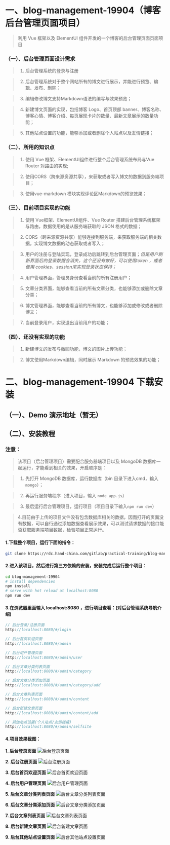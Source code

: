 # 一、blog-management-19904（博客后台管理页面项目）

> 利用 Vue 框架以及 ElementUI 组件开发的一个博客的后台管理页面页面项目

### （一）、后台管理页面设计需求

> 1. 后台管理系统的登录与注册

> 2. 后台管理系统对于整个网站所有的博文进行展示，并能进行预览、编辑、发布、删除；

> 3. 编辑修改博文支持Markdown语法的编写与效果预览；

> 4. 新建博文页面的实现，包括博客 Logo、首页顶部 banner、博客名称、博客心情、博客介绍、每页展现卡片的数量、最新文章展示的数量功能；

> 5. 其他站点设置的功能，能够添加或者删除个人站点以及友情链接；

### （二）、所用的知识点

> 1. 使用 Vue 框架、ElementUI组件进行整个后台管理系统布局与Vue Router 对路由的实现;

> 2. 使用CORS（跨来源资源共享），来获取或者写入博文的数据到服务端项目；

> 3. 使用vue-markdown 模块实现评论区Markdown的预览效果；


### （三）、目前项目实现的功能

> 1. 使用 Vue框架、ElementUI组件、Vue Router 搭建后台管理系统框架与路由，数据使用的是从服务端获取的 JSON 格式的数据；

> 2. CORS（跨来源资源共享）能够连接到服务端，来获取服务端的相关数据，实现博文数据的动态获取或者写入；

> 3. 用户的注册与登陆实现，登录成功后跳转到后台管理页面；*但是用户刷新界面后的登录数据会消失，这个还没有做好，可以使用token ，或者使用 cookies、session来实现登录状态保持；*

> 4. 用户管理界面，管理员身份查看当前的所有注册用户；

> 5. 文章分类界面，能够查看当前的所有文章分类，也能够添加或删除文章分类；

> 6. 博文管理界面，能够查看当前的所有博文，也能够添加或修改或者删除博文；

> 7. 当前登录用户，实现退出当前用户的功能；

### （四）、还没有实现的功能

> 1. 新建博文的发布与撤回功能，博文的图片上传功能；

> 2. 博文使用Markdown编辑，同时展示 Markdown 的预览效果的功能；

# 二、blog-management-19904 下载安装

## （一）、Demo 演示地址（暂无）

## （二）、安装教程

### 注意：

> 该项目（后台管理项目）需要配合服务器端项目以及 MongoDB 数据库一起运行，才能看到相关的效果，开启顺序是：

> 1. 先打开 MongoDB 数据库，运行数据库（bin 目录下进入cmd，输入 `mongo`）；

> 2. 再运行服务端程序（进入项目，输入 `node app.js`）

> 3. 最后运行后台管理项目，运行项目（项目目录下输入`npm run dev`）

> 4.目前由于上传的项目文件没有包含数据库相关的数据，因而打开的页面没有数据，可以自行通过添加数据查看展示效果，可以测试请求数据的接口能否获取服务端项目数据，检验项目正常运行。

#### 1.下载整个项目，运行下面的指令：

```bash
git clone https://rdc.hand-china.com/gitlab/practical-training/blog-management-19904.git
```

#### 2.进入该项目，然后进行第三方依赖的安装，安装完成后运行整个项目：

```bash
cd blog-management-19904
# install dependencies
npm install
# serve with hot reload at localhost:8080
npm run dev
```

#### 3.在浏览器里面输入 localhost:8080 ，进行项目查看：(对后台管理系统导航介绍)

```js
// 后台登录/注册页面
http://localhost:8080/#/login

// 后台首页欢迎页面
http://localhost:8080/#/admin

// 后台用户管理页面
http://localhost:8080/#/admin/user

// 后台文章分类列表页面
http://localhost:8080/#/admin/category

// 后台文章分类添加页面
http://localhost:8080/#/admin/category/add

// 后台文章列表页面
http://localhost:8080/#/admin/content

// 后台新建文章页面
http://localhost:8080/#/admin/content/add

// 其他站点设置(个人站点/友情链接)
http://localhost:8080/#/admin/selfsite
```

#### 4.项目效果截图：

**1. 后台登录页面**
![后台登录页面](./PrintScreenImage/后台登录页面.png)

**2. 后台注册页面**
![后台注册页面](./PrintScreenImage/后台注册页面.png)

**3. 后台首页欢迎页面**
![后台首页欢迎页面](./PrintScreenImage/后台首页欢迎页面.png)


**4. 后台用户管理页面**
![后台用户管理页面](./PrintScreenImage/后台用户管理页面.png)


**5. 后台文章分类列表页面**
![后台文章分类列表页面](./PrintScreenImage/后台文章分类列表页面.png)


**6. 后台文章分类添加页面**
![后台文章分类添加页面](./PrintScreenImage/后台文章分类添加页面.png)

**7. 后台文章列表页面**
![后台文章列表页面](./PrintScreenImage/后台文章列表页面.png)

**8. 后台新建文章页面**
![后台新建文章页面](./PrintScreenImage/后台新建文章页面.png)

**9. 后台其他站点设置页面**
![后台其他站点设置页面](./PrintScreenImage/后台其他站点设置页面.png)

